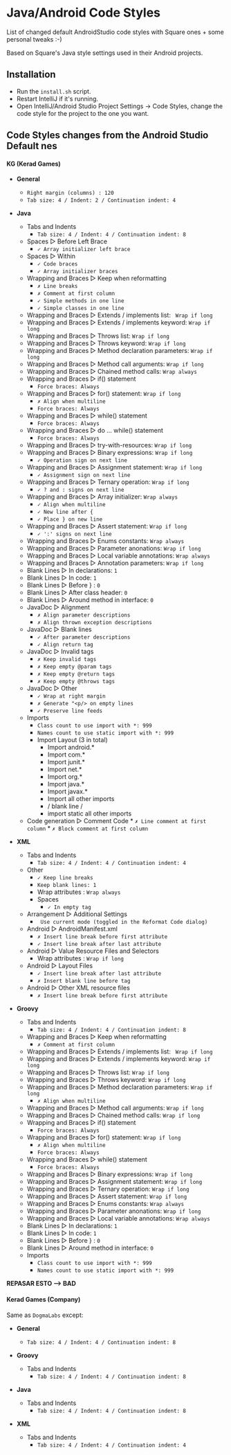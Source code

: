 Java/Android Code Styles
================

List of changed default AndroidStudio code styles with Square ones + some personal tweaks :-)

Based on Square's Java style settings used in their Android projects.

Installation
------------
* Run the `install.sh` script.
* Restart IntelliJ if it's running.
* Open IntelliJ/Android Studio Project Settings -> Code Styles, change the code style for the
   project to the one you want.

Code Styles changes from the Android Studio __Default__ nes
------------------------------------------------

#### KG (Kerad Games)

* __General__
   * `Right margin (columns) : 120`
   * `Tab size: 4 / Indent: 2 / Continuation indent: 4`

* __Java__
   * Tabs and Indents
      * `Tab size: 4 / Indent: 4 / Continuation indent: 8`
   * Spaces ▻ Before Left Brace 
      * `✓ Array initializer left brace`
   * Spaces ▻ Within
      * `✓ Code braces`
      * `✓ Array initializer braces`
   * Wrapping and Braces ▻ Keep when reformatting
      * `✗ Line breaks`
      * `✗ Comment at first column`
      * `✓ Simple methods in one line`
      * `✓ Simple classes in one line`
   * Wrapping and Braces ▻ Extends / implements list: ` Wrap if long`
   * Wrapping and Braces ▻ Extends / implements keyword: `Wrap if long`
   * Wrapping and Braces ▻ Throws list: `Wrap if long`
   * Wrapping and Braces ▻ Throws keyword: `Wrap if long`
   * Wrapping and Braces ▻ Method declaration parameters: `Wrap if long`
   * Wrapping and Braces ▻ Method call arguments: `Wrap if long`
   * Wrapping and Braces ▻ Chained method calls: `Wrap always`
   * Wrapping and Braces ▻ if() statement
      * `Force braces: Always`
   * Wrapping and Braces ▻ for() statement: `Wrap if long`
      * `✗ Align when multiline`
      * `Force braces: Always`
   * Wrapping and Braces ▻ while() statement
      * `Force braces: Always`
   * Wrapping and Braces ▻ do ... while() statement
      * `Force braces: Always`
   * Wrapping and Braces ▻ try-with-resources: `Wrap if long`
   * Wrapping and Braces ▻ Binary expressions: `Wrap if long`
      * `✓ Operation sign on next line`
   * Wrapping and Braces ▻ Assignment statement: `Wrap if long`
      * `✓ Assignment sign on next line`
   * Wrapping and Braces ▻ Ternary operation: `Wrap if long`
      * `✓ ? and : signs on next line`
   * Wrapping and Braces ▻ Array initializer: `Wrap always`
      * `✓ Align when multiline` 
      * `✓ New line after {`
      * `✓ Place } on new line`
   * Wrapping and Braces ▻ Assert statement: `Wrap if long`
      * `✓ ':' signs on next line`
   * Wrapping and Braces ▻ Enums constants: `Wrap always`
   * Wrapping and Braces ▻ Parameter anonations: `Wrap if long`
   * Wrapping and Braces ▻ Local variable annotations: `Wrap always`
   * Wrapping and Braces ▻ Annotation parameters: `Wrap if long`
   * Blank Lines ▻ In declarations: `1`
   * Blank Lines ▻ In code: `1`
   * Blank Lines ▻ Before } : `0`
   * Blank Lines ▻ After class header: `0`
   * Blank Lines ▻ Around method in interface: `0`
   * JavaDoc ▻ Alignment
      * `✗ Align parameter descriptions`
      * `✗ Align thrown exception descriptions`
   * JavaDoc ▻ Blank lines
      * `✓ After parameter descriptions`
      * `✓ Align return tag`
   * JavaDoc ▻ Invalid tags
      * `✗ Keep invalid tags`
      * `✗ Keep empty @param tags`
      * `✗ Keep empty @return tags`
      * `✗ Keep empty @throws tags`
   * JavaDoc ▻ Other
      * `✓ Wrap at right margin`
      * `✗ Generate "<p/> on empty lines`
      * `✓ Preserve line feeds`
   * Imports
      * `Class count to use import with *: 999`
      * `Names count to use static import with *: 999`
      * Import Layout (3 in total)
         * Import android.*
         * Import com.*
         * Import junit.*
         * Import net.*
         * Import org.*
         * Import java.*
         * Import javax.*
         * Import all other imports
         * / blank line /
         * import static  all other imports
   * Code generation ▻ Comment Code
         * `✗ Line comment at first column`
         * `✗ Block comment at first column`

* __XML__
   * Tabs and Indents
      * `Tab size: 4 / Indent: 4 / Continuation indent: 4`
   * Other
      * `✓ Keep line breaks`
      * `Keep blank lines: 1`
      * Wrap attributes : `Wrap always`
      * Spaces
         * `✓ In empty tag`
   * Arrangement ▻ Additional Settings
      * ` Use current mode (toggled in the Reformat Code dialog)`
   * Android ▻ AndroidManifest.xml
      * `✗ Insert line break before first attribute`
      * `✓ Insert line break after last attribute`
   * Android ▻ Value Resource Files and Selectors
      * Wrap attributes : `Wrap if long`
   * Android ▻ Layout Files
      * `✓ Insert line break after last attribute`
      * `✗ Insert blank line before tag`
   * Android ▻ Other XML resource files
      * `✗ Insert line break before first attribute`

* __Groovy__
   * Tabs and Indents
      * `Tab size: 4 / Indent: 4 / Continuation indent: 8`
   * Wrapping and Braces ▻ Keep when reformatting
      * `✗ Comment at first column`
   * Wrapping and Braces ▻ Extends / implements list: ` Wrap if long`
   * Wrapping and Braces ▻ Extends / implements keyword: `Wrap if long`
   * Wrapping and Braces ▻ Throws list: `Wrap if long`
   * Wrapping and Braces ▻ Throws keyword: `Wrap if long`
   * Wrapping and Braces ▻ Method declaration parameters: `Wrap if long`
      * `✗ Align when multiline`
   * Wrapping and Braces ▻ Method call arguments: `Wrap if long`
   * Wrapping and Braces ▻ Chained method calls: `Wrap if long`
   * Wrapping and Braces ▻ if() statement
      * `Force braces: Always`
   * Wrapping and Braces ▻ for() statement: `Wrap if long`
      * `✗ Align when multiline`
      * `Force braces: Always`
   * Wrapping and Braces ▻ while() statement
      * `Force braces: Always`
   * Wrapping and Braces ▻ Binary expressions: `Wrap if long`
   * Wrapping and Braces ▻ Assignment statement: `Wrap if long`
   * Wrapping and Braces ▻ Ternary operation: `Wrap if long`
   * Wrapping and Braces ▻ Assert statement: `Wrap if long`
   * Wrapping and Braces ▻ Enums constants: `Wrap always`
   * Wrapping and Braces ▻ Parameter anonations: `Wrap if long`
   * Wrapping and Braces ▻ Local variable annotations: `Wrap always`
   * Blank Lines ▻ In declarations: `1`
   * Blank Lines ▻ In code: `1`
   * Blank Lines ▻ Before } : `0`
   * Blank Lines ▻ Around method in interface: `0`
   * Imports
      * `Class count to use import with *: 999`
      * `Names count to use static import with *: 999`



__REPASAR ESTO --> BAD__

#### Kerad Games (Company)

Same as `DogmaLabs` except:

* __General__
   * `Tab size: 4 / Indent: 4 / Continuation indent: 8`
   
* __Groovy__
   * Tabs and Indents
      * `Tab size: 4 / Indent: 4 / Continuation indent: 8`

* __Java__
   * Tabs and Indents
      * `Tab size: 4 / Indent: 4 / Continuation indent: 8`

* __XML__
   * Tabs and Indents
      * `Tab size: 4 / Indent: 4 / Continuation indent: 4`

